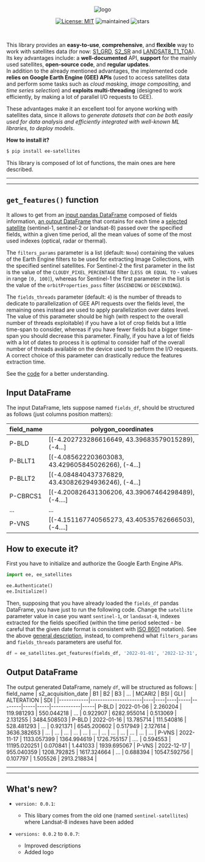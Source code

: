 <div align="center">

<img src="https://i.ibb.co/bPMchfz/logo.png" alt="logo" border="0"><br>

[![License: MIT](https://img.shields.io/badge/license-MIT-yellow.svg)](https://github.com/Amatofrancesco99/master-thesis/blob/main/Notebooks/1-features-extraction/utils/LICENSE)
![maintained](https://img.shields.io/badge/maintained%3F-YES-green.svg)
![stars](https://img.shields.io/github/stars/Amatofrancesco99/master-thesis.svg)

</div><br>

This library provides an **easy-to-use**, **comprehensive**, and **flexible** way to work with satellites data (for now: [S1_GRD](https://developers.google.com/earth-engine/datasets/catalog/COPERNICUS_S1_GRD), [S2_SR](https://developers.google.com/earth-engine/datasets/catalog/COPERNICUS_S2_SR) and [LANDSAT8_T1_TOA](https://developers.google.com/earth-engine/datasets/catalog/LANDSAT_LC08_C02_T1_TOA)). Its key advantages include: a **well-documented** API, **support** for the mainly used satellites, **open-source code**, and **regular updates**.<br>
In addition to the already mentioned advantages, the implemented code **relies on Google Earth Engine (GEE) APIs** (used to access satellites data and perform some tasks such as *cloud masking*, *image compositing*, and *time series selection*) and **exploits multi-threading** (designed to work efficiently, by making a lot of parallel I/O requests to GEE).

These advantages make it an excellent tool for anyone working with satellites data, since it allows to *generate datasets that can be both easily used for data analysis and efficiently integrated with well-known ML libraries, to deploy models*.

**How to install it?**
```bash
$ pip install ee-satellites
```

This library is composed of lot of functions, the main ones are here described.

*** 
***
## `get_features()` function

It allows to get from an [input pandas DataFrame](#input-dataframe) composed of fields information, [an output DataFrame](#output-dataframe) that contains for each time a [selected satellite](#how-to-execute-it) (sentinel-1, sentinel-2 or landsat-8) passed over the specified fields, within a given time period, all the mean values of some of the most used indexes (optical, radar or thermal).

The `filters_params` parameter is a list (default: `None`) containing the values of the Earth Engine filters to be used for extracting Image Collections, with the specified sentinel satellites. For Sentinel-2 the first parameter in the list is the value of the `CLOUDY_PIXEL_PERCENTAGE` filter (`LESS OR EQUAL TO` - values in range `[0, 100]`), whereas for Sentinel-1 the first parameter in the list is the value of the `orbitProperties_pass` filter (`ASCENDING` or `DESCENDING`).

The `fields_threads` parameter (default: `4`) is the number of threads to dedicate to parallelization of GEE API requests over the fields level, the remaining ones instead are used to apply parallelization over dates level. The value of this parameter should be high (with respect to the overall number of threads exploitable) if you have a lot of crop fields but a little time-span to consider, whereas if you have fewer fields but a bigger time-span you should decrease this parameter. Finally, if you have a lot of fields with a lot of dates to process it is optimal to consider half of the overall number of threads available on the device used to perform the I/O requests. <br>A correct choice of this parameter can drastically reduce the features extraction time.

See the [code](https://github.com/Amatofrancesco99/master-thesis/blob/main/Notebooks/1-features-extraction/utils/ee_satellites.py) for a better understanding.

## Input DataFrame
The input DataFrame, lets suppose named `fields_df`, should be structured as follows (just columns position matters):

| field_name      |              polygon_coordinates                  |
|-----------------|---------------------------------------------------|
| P-BLD           |  [(-4.202723286616649, 43.39683579015289), (-4...]|
| P-BLLT1         | [(-4.085622203603083, 43.429605845026266), (-4...]|
| P-BLLT2         | [(-4.084840437376829, 43.430826294936246), (-4...]|
| P-CBRCS1        | [(-4.200826431306206, 43.39067464298489), (-4....]|
| ...             |             ...                                   |
| P-VNS 	      | [(-4.151167740565273, 43.40535762666503), (-4....]|


## How to execute it?

First you have to initialize and authorize the Google Earth Engine APIs.

```python
import ee, ee_satellites

ee.Authenticate()
ee.Initialize()
```

Then, supposing that you have already loaded the `fields_df` pandas DataFrame, you have just to run the following code. Change the `satellite` parameter value in case you want `sentinel-1`, or `landasat-8`, indexes extracted for the fields specified (within the time period selected - be careful that the given date format is consistent with [ISO 8601](https://it.wikipedia.org/wiki/ISO_8601) notation). See the above [general description](#get_features-function), instead, to comprehend what `filters_params` and `fields_threads` parameters are useful for.

```python
df = ee_satellites.get_features(fields_df, '2022-01-01', '2022-12-31', satellite='sentinel-2', filters_params=['40'], fields_threads=3)
```

## Output DataFrame
The output generated DataFrame, namely `df`, will be structured as follows:
| field_name | s2_acquisition_date | B1 | B2 | B3 | ... | MCARI2 | BSI | GLI | ALTERATION | SDI |
|------------|---------------------|----|----|----|-----|--------|-----|-----|------------|-----|
P-BLD | 2022-01-06 | 2.260204    | 119.981293  | 550.044218  | ...  | 0.922907 | 6282.955014  | 0.513069 | 2.131255 | 3484.508503 |
P-BLD | 2022-01-16 | 13.785714   | 111.540816  | 528.481293  | ...  | 0.921371 | 6545.200602  | 0.517949 | 2.127614 | 3636.382653 |
...   | ...        | ...         | ...         |	...	     | ...  | ...      | ...          | ...      | ...      | ... | ...   |
P-VNS | 2022-11-17 | 1133.057399 | 1364.994619 | 1726.755157 | .... | 0.594553 | 11195.020251 |	0.070841 | 1.441033 | 1939.695067 |
P-VNS | 2022-12-17 | 955.040359  | 1208.792825 | 1617.324664 | ...  | 0.688394 | 10547.592756 |	0.107797 | 1.505526 | 2913.218834 |


***
***
## What's new?
* `version: 0.0.1`:
    * This libary comes from the old one (named `sentinel-satellites`) where Landsat-8 indexes have been added

* `versions: 0.0.2` to `0.0.7`:
    * Improved descriptions
    * Added logo